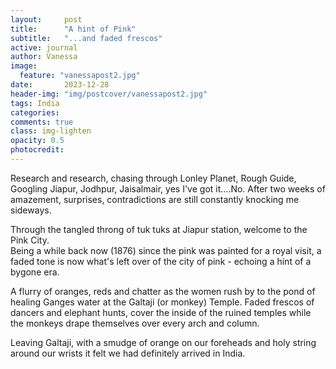 ```yaml
---
layout:     post
title:      "A hint of Pink"
subtitle:   "...and faded frescos"
active: journal
author: Vanessa
image:
  feature: "vanessapost2.jpg"
date:       2023-12-28 
header-img: "img/postcover/vanessapost2.jpg"
tags: India
categories: 
comments: true
class: img-lighten 
opacity: 0.5
photocredit:
---
```


Research and research, chasing through Lonley Planet, Rough Guide, 
Googling Jiapur, Jodhpur, Jaisalmair, yes I've got it....No. After two weeks
of amazement, surprises, contradictions are still constantly knocking 
me sideways. 

Through the tangled throng of tuk tuks at Jiapur station, welcome to the Pink City.  
Being a while back now (1876) since the pink was painted for a royal visit, a faded tone is now what's left over of the city of pink -  echoing a hint of a bygone era.

A flurry of oranges, reds and chatter as the women rush by to the pond of healing Ganges water at the Galtaji (or monkey) Temple. Faded frescos of dancers and elephant hunts, cover the inside of the ruined temples while the monkeys drape themselves over every arch and column. 

Leaving Galtaji, with a smudge of orange on our foreheads and holy string around our wrists it felt we had definitely arrived in India.







